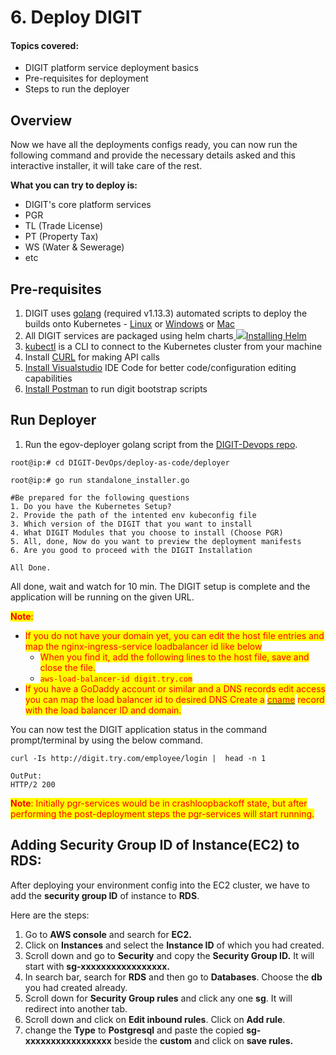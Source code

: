 # 6. Deploy DIGIT

#### Topics covered:

* DIGIT platform service deployment basics
* Pre-requisites for deployment
* Steps to run the deployer

## Overview

Now we have all the deployments configs ready, you can now run the following command and provide the necessary details asked and this interactive installer, it will take care of the rest.

**What you can try to deploy is:**

* DIGIT's core platform services
* PGR&#x20;
* TL (Trade License)
* PT (Property Tax)
* WS (Water & Sewerage)
* etc

## **Pre-requisites**

1. DIGIT uses [golang](https://golang.org/doc/install#download) (required v1.13.3) automated scripts to deploy the builds onto Kubernetes - [Linux](https://golang.org/dl/go1.13.3.linux-amd64.tar.gz) or [Windows](https://golang.org/dl/go1.13.3.windows-amd64.msi) or [Mac](https://golang.org/dl/go1.13.3.darwin-amd64.pkg)
2. All DIGIT services are packaged using helm charts[ ![](https://helm.sh/img/favicon-152.png)Installing Helm](https://helm.sh/docs/intro/install/)
3. [kubectl](https://kubernetes.io/docs/tasks/tools/install-kubectl-linux/) is a CLI to connect to the Kubernetes cluster from your machine
4. Install [CURL](https://help.ubidots.com/en/articles/2165289-learn-how-to-install-run-curl-on-windows-macosx-linux) for making API calls
5. [Install Visualstudio](https://code.visualstudio.com/download) IDE Code for better code/configuration editing capabilities
6. [Install Postman](https://www.postman.com/downloads/) to run digit bootstrap scripts

## Run Deployer

1. Run the egov-deployer golang script from the [DIGIT-Devops repo](https://github.com/egovernments/DIGIT-DevOps).

```
root@ip:# cd DIGIT-DevOps/deploy-as-code/deployer

root@ip:# go run standalone_installer.go

#Be prepared for the following questions
1. Do you have the Kubernetes Setup?
2. Provide the path of the intented env kubeconfig file
3. Which version of the DIGIT that you want to install
4. What DIGIT Modules that you choose to install (Choose PGR)
5. All, done, Now do you want to preview the deployment manifests 
6. Are you good to proceed with the DIGIT Installation

All Done.
```

All done, wait and watch for 10 min. The DIGIT setup is complete and the application will be running on the given URL.

<mark style="color:red;">**Note**</mark><mark style="color:red;">:</mark>&#x20;

* <mark style="color:red;">If you do not have your domain yet, you can edit the host file entries and map the nginx-ingress-service loadbalancer id like below</mark>&#x20;
  * <mark style="color:red;">When you find it, add the following lines to the host file, save and close the file.</mark>
  * <mark style="color:red;">`aws-load-balancer-id digit.try.com`</mark>
* <mark style="color:red;">If you have a GoDaddy account or similar and a DNS records edit access you can map the load balancer id to desired DNS  Create a</mark> [<mark style="color:red;">cname</mark>](https://in.godaddy.com/help/add-a-cname-record-19236) <mark style="color:red;">record with the load balancer ID and domain.</mark>

You can now test the DIGIT application status in the command prompt/terminal by using the below command.

```
curl -Is http://digit.try.com/employee/login |  head -n 1

OutPut:
HTTP/2 200
```

<mark style="color:red;">**Note**</mark><mark style="color:red;">: Initially pgr-services would be in crashloopbackoff state, but after performing the post-deployment steps the pgr-services will start running.</mark>

## Adding Security Group ID of Instance(EC2) to RDS:

After deploying your environment config into the EC2 cluster, we have to add the **security group ID** of instance to **RDS**.

&#x20;Here are the steps:

1. Go to **AWS console** and search for **EC2.**&#x20;
2. Click on **Instances** and select the **Instance ID** of which you had created.
3. Scroll down and go to **Security** and copy the **Security Group ID.** It will start with **sg-xxxxxxxxxxxxxxxxx.**&#x20;
4. In search bar, search for **RDS** and then go to **Databases**. Choose the **db** you had created already.&#x20;
5. Scroll down for **Security Group rules** and click any one **sg**. It will redirect into another tab.
6. Scroll down and click on **Edit inbound rules**. Click on **Add rule**.
7. change the **Type** to **Postgresql** and paste the copied **sg-xxxxxxxxxxxxxxxxx** beside the **custom** and click on **save rules.**



